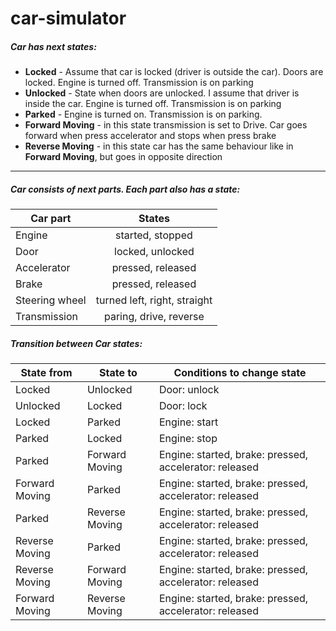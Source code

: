 # car-simulator

##### Car has next states:

- **Locked** - Assume that car is locked (driver is outside the car). Doors are locked. Engine is turned off. Transmission is on parking
- **Unlocked** - State when doors are unlocked. I assume that driver is inside the car. Engine is turned off. Transmission is on parking
- **Parked** -  Engine is turned on. Transmission is on parking.
- **Forward Moving** - in this state transmission is set to Drive. Car goes forward when press accelerator and stops when press brake
- **Reverse Moving** - in this state car has the same behaviour like in **Forward Moving**, but goes in opposite direction
___

##### Car consists of next parts. Each part also has a state:

| Car part | States |
|---|:---:|
|Engine|started, stopped|
|Door|locked, unlocked|
|Accelerator|pressed, released|
|Brake|pressed, released|
|Steering wheel|turned left, right, straight|
|Transmission|paring, drive, reverse|

##### Transition between Car states: 

|State from|State to|Conditions to change state|
|---|---|---|
|Locked|Unlocked|	Door: unlock|				
|Unlocked|Locked|Door: lock|				
|Locked|Parked|Engine: start|			
|Parked|Locked|Engine: stop|			
|Parked|Forward Moving|Engine: started, brake: pressed, accelerator: released|
|Forward Moving|Parked|Engine: started, brake: pressed, accelerator: released|
|Parked|Reverse Moving|Engine: started, brake: pressed, accelerator: released|
|Reverse Moving|Parked|Engine: started, brake: pressed, accelerator: released|
|Reverse Moving|Forward Moving|Engine: started, brake: pressed, accelerator: released|
|Forward Moving|Reverse Moving|Engine: started, brake: pressed, accelerator: released|
